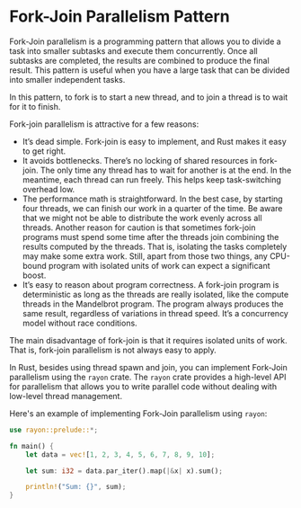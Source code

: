 # Fork-Join Parallelism Pattern

Fork-Join parallelism is a programming pattern that allows you to divide a task into smaller subtasks
and execute them concurrently. Once all subtasks are completed, the results are combined to produce
the final result. This pattern is useful when you have a large task that can be divided into smaller
independent tasks.

In this pattern, to fork is to start a new thread, and to join a thread is to wait for it to finish.

Fork-join parallelism is attractive for a few reasons:
- It’s dead simple. Fork-join is easy to implement, and Rust makes it easy to get
right.
- It avoids bottlenecks. There’s no locking of shared resources in fork-join. The
only time any thread has to wait for another is at the end. In the meantime, each
thread can run freely. This helps keep task-switching overhead low.
- The performance math is straightforward. In the best case, by starting four
threads, we can finish our work in a quarter of the time. Be aware that we might
not be able to distribute the work evenly across all threads. Another reason for
caution is that sometimes fork-join programs must spend some time after the threads
join combining the results computed by the threads. That is, isolating the tasks
completely may make some extra work. Still, apart from those two things, any
CPU-bound program with isolated units of work can expect a significant boost.
- It’s easy to reason about program correctness. A fork-join program is deterministic
as long as the threads are really isolated, like the compute threads in the Mandelbrot
program. The program always produces the same result, regardless of
variations in thread speed. It’s a concurrency model without race conditions.

The main disadvantage of fork-join is that it requires isolated units of work. That
is, fork-join parallelism is not always easy to apply.

In Rust, besides using thread spawn and join, you can implement Fork-Join parallelism 
using the `rayon` crate. The `rayon` crate provides a high-level API for parallelism 
that allows you to write parallel code without dealing with low-level thread management.

Here's an example of implementing Fork-Join parallelism using `rayon`:

```rust
use rayon::prelude::*;

fn main() {
    let data = vec![1, 2, 3, 4, 5, 6, 7, 8, 9, 10];

    let sum: i32 = data.par_iter().map(|&x| x).sum();

    println!("Sum: {}", sum);
}
```